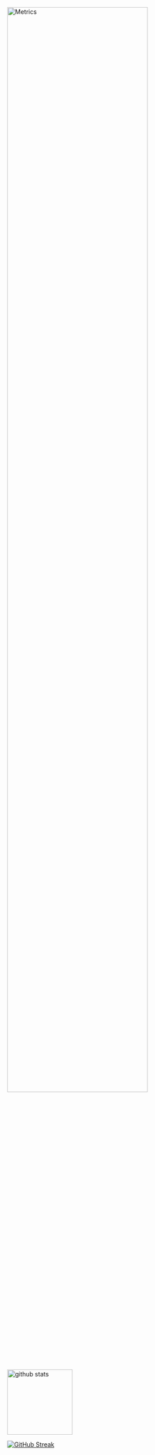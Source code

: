 <img alt="Metrics" src="https://raw.githubusercontent.com/Sigma-project/Sigma-project/main/github-metrics.svg" width="80%">
<p align="left"> 
  <img alt="github stats" height="150px" src="https://github-readme-stats-fork-red.vercel.app/api?username=Sigma-project&theme=onedark&show_icons=ture&count_private=true" />
</p>
<a href="https://git.io/streak-stats"><img src="https://github-readme-streak-stats.herokuapp.com?user=Sigma-project&locale=ja&mode=weekly" alt="GitHub Streak" /></a>
